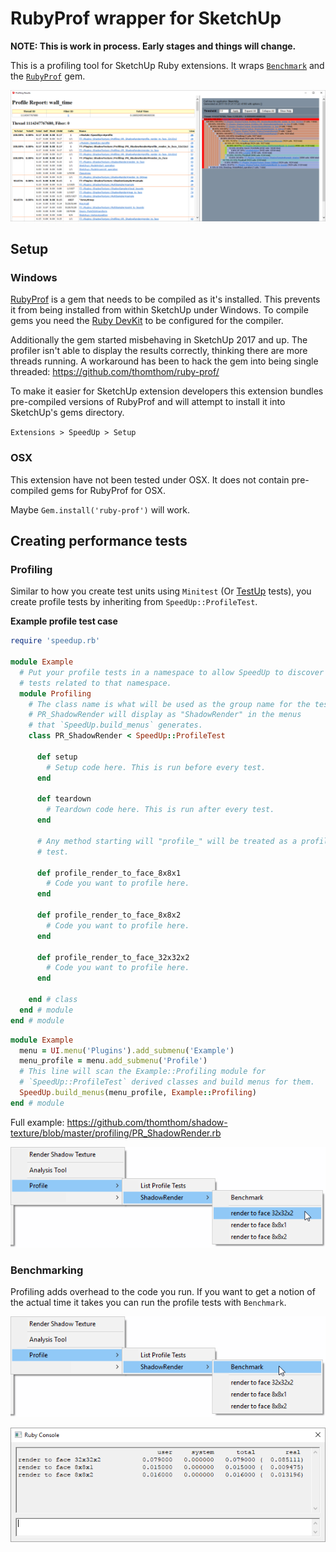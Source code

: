# RubyProf wrapper for SketchUp

**NOTE: This is work in process. Early stages and things will change.**

This is a profiling tool for SketchUp Ruby extensions. It wraps [`Benchmark`](https://ruby-doc.org/stdlib-2.2.4/libdoc/benchmark/rdoc/Benchmark.html) and the [`RubyProf`](https://github.com/ruby-prof/ruby-prof) gem.

![Profiling in SketchUp](docs/images/profiling.png)

## Setup

### Windows

[RubyProf](https://github.com/ruby-prof/ruby-prof) is a gem that needs to be compiled as it's installed. This prevents it from being installed from within SketchUp under Windows. To compile gems you need the [Ruby DevKit](https://rubyinstaller.org/add-ons/devkit.html) to be configured for the compiler.

Additionally the gem started misbehaving in SketchUp 2017 and up. The profiler isn't able to display the results correctly, thinking there are more threads running. A workaround has been to hack the gem into being single threaded: https://github.com/thomthom/ruby-prof/

To make it easier for SketchUp extension developers this extension bundles pre-compiled versions of RubyProf and will attempt to install it into SketchUp's gems directory.

`Extensions > SpeedUp > Setup`

### OSX

This extension have not been tested under OSX. It does not contain pre-compiled gems for RubyProf for OSX.

Maybe `Gem.install('ruby-prof')` will work.

## Creating performance tests

### Profiling

Similar to how you create test units using `Minitest` (Or [TestUp](https://github.com/SketchUp/testup-2) tests), you create profile tests by inheriting from `SpeedUp::ProfileTest`.

**Example profile test case**

```ruby
require 'speedup.rb'

module Example
  # Put your profile tests in a namespace to allow SpeedUp to discover all
  # tests related to that namespace.
  module Profiling
    # The class name is what will be used as the group name for the tests.
    # PR_ShadowRender will display as "ShadowRender" in the menus
    # that `SpeedUp.build_menus` generates.
    class PR_ShadowRender < SpeedUp::ProfileTest

      def setup
        # Setup code here. This is run before every test.
      end

      def teardown
        # Teardown code here. This is run after every test.
      end

      # Any method starting will "profile_" will be treated as a profile
      # test.

      def profile_render_to_face_8x8x1
        # Code you want to profile here.
      end

      def profile_render_to_face_8x8x2
        # Code you want to profile here.
      end

      def profile_render_to_face_32x32x2
        # Code you want to profile here.
      end

    end # class
  end # module
end # module
```

```ruby
module Example
  menu = UI.menu('Plugins').add_submenu('Example')
  menu_profile = menu.add_submenu('Profile')
  # This line will scan the Example::Profiling module for
  # `SpeedUp::ProfileTest` derived classes and build menus for them.
  SpeedUp.build_menus(menu_profile, Example::Profiling)
end # module
```

Full example: https://github.com/thomthom/shadow-texture/blob/master/profiling/PR_ShadowRender.rb

![Profiling menus in SketchUp](docs/images/profiling-menu.png)

### Benchmarking

Profiling adds overhead to the code you run. If you want to get a notion of the actual time it takes you can run the profile tests with `Benchmark`.

![Benchmarking menus in SketchUp](docs/images/benchmarking-menu.png)

![Benchmarking in SketchUp](docs/images/benchmarking.png)
